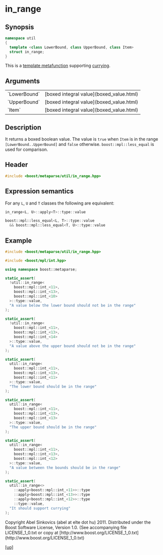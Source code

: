 # in_range

## Synopsis

```cpp
namespace util
{
  template <class LowerBound, class UpperBound, class Item>
  struct in_range;
}
```

This is a [template metafunction](metafunction.html) supporting
[currying](currying.html).

## Arguments

<table cellpadding='0' cellspacing='0'>
  <tr>
    <td>`LowerBound`</td>
    <td>[boxed integral value](boxed_value.html)</td>
  </tr>
  <tr>
    <td>`UpperBound`</td>
    <td>[boxed integral value](boxed_value.html)</td>
  </tr>
  <tr>
    <td>`Item`</td>
    <td>[boxed integral value](boxed_value.html)</td>
  </tr>
</table>

## Description

It returns a boxed boolean value. The value is `true` when `Item` is in the
range `[LowerBound..UpperBound]` and `false` otherwise. `boost::mpl::less_equal`
is used for comparison.

## Header

```cpp
#include <boost/metaparse/util/in_range.hpp>
```

## Expression semantics

For any `L`, `U` and `T` classes the following are equivalent:

```cpp
in_range<L, U>::apply<T>::type::value

boost::mpl::less_equal<L, T>::type::value
  && boost::mpl::less_equal<T, U>::type::value
```

## Example

```cpp
#include <boost/metaparse/util/in_range.hpp>

#include <boost/mpl/int.hpp>

using namespace boost::metaparse;

static_assert(
  !util::in_range<
    boost::mpl::int_<11>,
    boost::mpl::int_<13>,
    boost::mpl::int_<10>
  >::type::value,
  "A value below the lower bound should not be in the range"
);

static_assert(
  !util::in_range<
    boost::mpl::int_<11>,
    boost::mpl::int_<13>,
    boost::mpl::int_<14>
  >::type::value,
  "A value above the upper bound should not be in the range"
);

static_assert(
  util::in_range<
    boost::mpl::int_<11>,
    boost::mpl::int_<13>,
    boost::mpl::int_<11>
  >::type::value,
  "The lower bound should be in the range"
);

static_assert(
  util::in_range<
    boost::mpl::int_<11>,
    boost::mpl::int_<13>,
    boost::mpl::int_<13>
  >::type::value,
  "The upper bound should be in the range"
);

static_assert(
  util::in_range<
    boost::mpl::int_<11>,
    boost::mpl::int_<13>,
    boost::mpl::int_<12>
  >::type::value,
  "A value between the bounds should be in the range"
);

static_assert(
  util::in_range<>
    ::apply<boost::mpl::int_<11>>::type
    ::apply<boost::mpl::int_<13>>::type
    ::apply<boost::mpl::int_<12>>::type
    ::type::value,
  "It should support currying"
);
```

<p class="copyright">
Copyright Abel Sinkovics (abel at elte dot hu) 2011.
Distributed under the Boost Software License, Version 1.0.
(See accompanying file LICENSE_1_0.txt or copy at
[http://www.boost.org/LICENSE_1_0.txt](http://www.boost.org/LICENSE_1_0.txt)
</p>

[[up]](reference.html)

